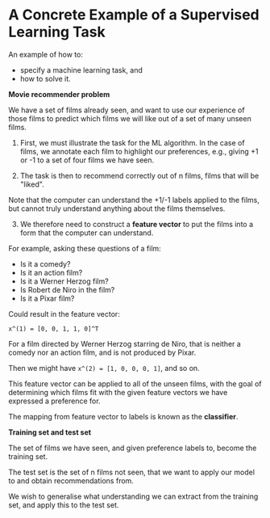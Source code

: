 # A Concrete Example of a Supervised Learning Task

An example of how to:

- specify a machine learning task, and
- how to solve it.

**Movie recommender problem**

We have a set of films already seen, and want to use our experience of those films to predict which films we will like out of a set of many unseen films.

1. First, we must illustrate the task for the ML algorithm. In the case of films, we annotate each film to highlight our preferences, e.g., giving +1 or -1 to a set of four films we have seen.

2. The task is then to recommend correctly out of n films, films that will be "liked".

Note that the computer can understand the +1/-1 labels applied to the films, but cannot truly understand anything about the films themselves.

3. We therefore need to construct a **feature vector** to put the films into a form that the computer can understand.

For example, asking these questions of a film:

- Is it a comedy?
- Is it an action film?
- Is it a Werner Herzog film?
- Is Robert de Niro in the film?
- Is it a Pixar film?

Could result in the feature vector:

`x^(1) = [0, 0, 1, 1, 0]^T`

For a film directed by Werner Herzog starring de Niro, that is neither a comedy nor an action film, and is not produced by Pixar.

Then we might have `x^(2) = [1, 0, 0, 0, 1]`, and so on.

This feature vector can be applied to all of the unseen films, with the goal of determining which films fit with the given feature vectors we have expressed a preference for.

The mapping from feature vector to labels is known as the **classifier**.

**Training set and test set**

The set of films we have seen, and given preference labels to, become the training set.

The test set is the set of n films not seen, that we want to apply our model to and obtain recommendations from.

We wish to generalise what understanding we can extract from the training set, and apply this to the test set.
